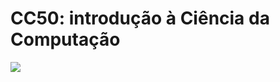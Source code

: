 # CC50: introdução à Ciência da Computação

<div style="width: 270px;">
<img align="left src="https://engenharia360.com/wp-content/uploads/2021/05/CS50x_web_4-modified.jpg" >
</div>

<div>
<img src="https://pointofview.net/wp-content/uploads/2018/03/Harvard-U.-Logo-Sheild.jpg" align="rigth">
</div>